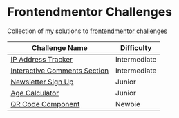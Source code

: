 # Frontendmentor Challenges
Collection of my solutions to [frontendmentor challenges](https://www.frontendmentor.io)

| Challenge Name | Difficulty |
| ----------- | ----------- |
| [IP Address Tracker](https://trackingip.netlify.app/) | Intermediate |
| [Interactive Comments Section](https://interactive-social-media-comments.netlify.app/) | Intermediate |
| [Newsletter Sign Up](https://newsletter-spammer.netlify.app/) | Junior |
| [Age Calculator](https://howyoungareyou.netlify.app/) | Junior |
| [QR Code Component](https://frontendmentor-quick-response-code.netlify.app/) | Newbie |